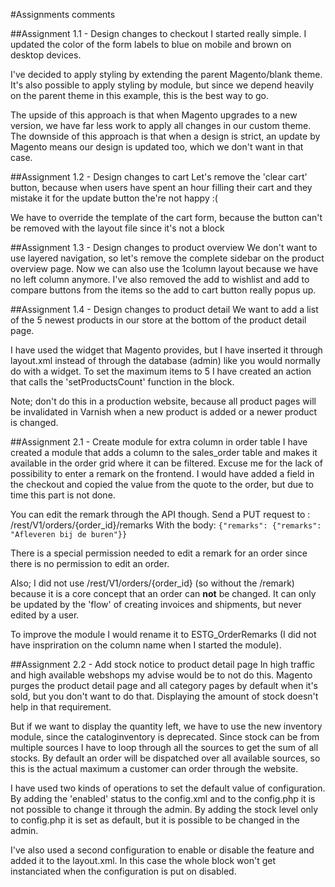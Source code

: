 #Assignments comments

##Assignment 1.1 - Design changes to checkout
I started really simple. I updated the color of the form labels to blue on mobile and brown on desktop devices.

I've decided to apply styling by extending the parent Magento/blank theme.
It's also possible to apply styling by module, but since we depend heavily on the parent theme in this example, this is the best way to go.

The upside of this approach is that when Magento upgrades to a new version, we have far less work to apply all changes in our custom theme.
The downside of this approach is that when a design is strict, an update by Magento means our design is updated too, which we don't want in that case.

##Assignment 1.2 - Design changes to cart
Let's remove the 'clear cart' button, because when users have spent an hour filling their cart and they mistake it for the update button the're not happy :(

We have to override the template of the cart form, because the button can't be removed with the layout file since it's not a block

##Assignment 1.3 - Design changes to product overview
We don't want to use layered navigation, so let's remove the complete sidebar on the product overview page. Now we can also use the 1column layout because we have no left column anymore.
I've also removed the add to wishlist and add to compare buttons from the items so the add to cart button really popus up.

##Assignment 1.4 - Design changes to product detail
We want to add a list of the 5 newest products in our store at the bottom of the product detail page.

I have used the widget that Magento provides, but I have inserted it through layout.xml instead of through the database (admin) like you would normally do with a widget.
To set the maximum items to 5 I have created an action that calls the 'setProductsCount' function in the block.

Note; don't do this in a production website, because all product pages will be invalidated in Varnish when a new product is added or a newer product is changed.

##Assignment 2.1 - Create module for extra column in order table
I have created a module that adds a column to the sales_order table and makes it available in the order grid where it can be filtered.
Excuse me for the lack of possibility to enter a remark on the frontend. I would have added a field in the checkout and copied the value from the quote to the order, but due to time this part is not done.

You can edit the remark through the API though. Send a PUT request to : /rest/V1/orders/{order_id}/remarks
With the body:
`{"remarks": {"remarks": "Afleveren bij de buren"}}`

There is a special permission needed to edit a remark for an order since there is no permission to edit an order.

Also; I did not use /rest/V1/orders/{order_id} (so without the /remark) because it is a core concept that an order can **not** be changed. It can only be updated by the 'flow' of creating invoices and shipments, but never edited by a user.

To improve the module I would rename it to ESTG_OrderRemarks (I did not have inspriration on the column name when I started the module). 

##Assignment 2.2 - Add stock notice to product detail page
In high traffic and high available webshops my advise would be to not do this. Magento purges the product detail page and all category pages by default when it's sold, but you don't want to do that. Displaying the amount of stock doesn't help in that requirement.

But if we want to display the quantity left, we have to use the new inventory module, since the cataloginventory is deprecated.
Since stock can be from multiple sources I have to loop through all the sources to get the sum of all stocks. By default an order will be dispatched over all available sources, so this is the actual maximum a customer can order through the website.

I have used two kinds of operations to set the default value of configuration. By adding the 'enabled' status to the config.xml and to the config.php it is not possible to change it through the admin. By adding the stock level only to config.php it is set as default, but it is possible to be changed in the admin.

I've also used a second configuration to enable or disable the feature and added it to the layout.xml. In this case the whole block won't get instanciated when the configuration is put on disabled.
